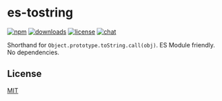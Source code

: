 # es-tostring

[![npm][npm-img]][npm-url]
[![downloads][downloads-img]][downloads-url]
[![license][license-img]][license-url]
[![chat][chat-img]][chat-url]

<!-- [![build][build-img]][build-url] -->
<!-- [![dependencies][dependencies-img]][dependencies-url] -->

Shorthand for `Object.prototype.toString.call(obj)`. ES Module
friendly. No dependencies.

## License
[MIT][license-url]

[build-img]:        https://img.shields.io/travis/zeekay/es-tostring.svg
[build-url]:        https://travis-ci.org/zeekay/es-tostring
[chat-img]:         https://badges.gitter.im/join-chat.svg
[chat-url]:         https://gitter.im/zeekay/hi
[coverage-img]:     https://coveralls.io/repos/zeekay/es-tostring/badge.svg?branch=master&service=github
[coverage-url]:     https://coveralls.io/github/zeekay/es-tostring?branch=master
[dependencies-img]: https://david-dm.org/zeekay/es-tostring.svg
[dependencies-url]: https://david-dm.org/zeekay/es-tostring
[downloads-img]:    https://img.shields.io/npm/dm/es-tostring.svg
[downloads-url]:    http://badge.fury.io/js/es-tostring
[license-img]:      https://img.shields.io/npm/l/es-tostring.svg
[license-url]:      https://github.com/zeekay/es-tostring/blob/master/LICENSE
[npm-img]:          https://img.shields.io/npm/v/es-tostring.svg
[npm-url]:          https://www.npmjs.com/package/es-tostring
